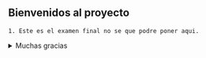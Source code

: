 ## Bienvenidos al proyecto 
    1. Este es el examen final no se que podre poner aqui. 
<details>
<summary>Muchas gracias</summary>
<br>
<image src="https://picsum.photos/800/600" alt="Descripción de la imagen">
</details>
